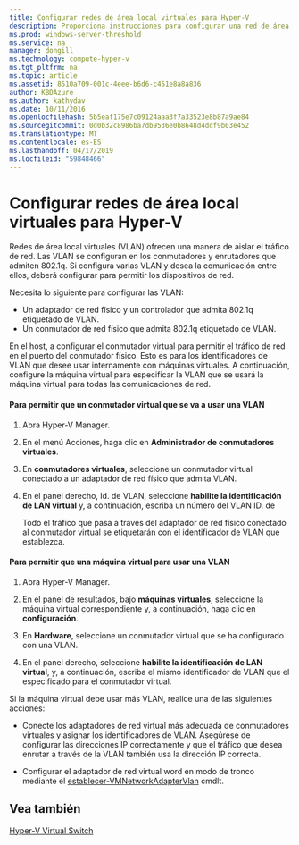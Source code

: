 ```yaml
---
title: Configurar redes de área local virtuales para Hyper-V
description: Proporciona instrucciones para configurar una red de área local virtual (VLAN) para su uso por máquinas virtuales en un host de Hyper-V.
ms.prod: windows-server-threshold
ms.service: na
manager: dongill
ms.technology: compute-hyper-v
ms.tgt_pltfrm: na
ms.topic: article
ms.assetid: 8510a709-001c-4eee-b6d6-c451e8a8a836
author: KBDAzure
ms.author: kathydav
ms.date: 10/11/2016
ms.openlocfilehash: 5b5eaf175e7c09124aaa3f7a33523e8b87a9ae84
ms.sourcegitcommit: 0d0b32c8986ba7db9536e0b8648d4ddf9b03e452
ms.translationtype: MT
ms.contentlocale: es-ES
ms.lasthandoff: 04/17/2019
ms.locfileid: "59848466"
---
```

# <a name="configure-virtual-local-area-networks-for-hyper-v"></a>Configurar redes de área local virtuales para Hyper-V
Redes de área local virtuales \(VLAN\) ofrecen una manera de aislar el tráfico de red. Las VLAN se configuran en los conmutadores y enrutadores que admiten 802.1q. Si configura varias VLAN y desea la comunicación entre ellos, deberá configurar para permitir los dispositivos de red. 

Necesita lo siguiente para configurar las VLAN:  
  
-   Un adaptador de red físico y un controlador que admita 802.1q etiquetado de VLAN.  
-   Un conmutador de red físico que admita 802.1q etiquetado de VLAN.  
  
En el host, a configurar el conmutador virtual para permitir el tráfico de red en el puerto del conmutador físico. Esto es para los identificadores de VLAN que desee usar internamente con máquinas virtuales. A continuación, configure la máquina virtual para especificar la VLAN que se usará la máquina virtual para todas las comunicaciones de red.  
  
#### <a name="to-allow-a-virtual-switch-to-use-a-vlan"></a>Para permitir que un conmutador virtual que se va a usar una VLAN  
  
1.  Abra Hyper\-V Manager.  
  
2.  En el menú Acciones, haga clic en **Administrador de conmutadores virtuales**.  
  
3.  En **conmutadores virtuales**, seleccione un conmutador virtual conectado a un adaptador de red físico que admita VLAN. 

4. En el panel derecho, Id. de VLAN, seleccione **habilite la identificación de LAN virtual** y, a continuación, escriba un número del VLAN ID. de  
  
    Todo el tráfico que pasa a través del adaptador de red físico conectado al conmutador virtual se etiquetarán con el identificador de VLAN que establezca.  
  
#### <a name="to-allow-a-virtual-machine-to-use-a-vlan"></a>Para permitir que una máquina virtual para usar una VLAN  
  
1.  Abra Hyper\-V Manager.  
  
2.  En el panel de resultados, bajo **máquinas virtuales**, seleccione la máquina virtual correspondiente y, a continuación, haga clic en **configuración**.  

3.  En **Hardware**, seleccione un conmutador virtual que se ha configurado con una VLAN.
  
4.  En el panel derecho, seleccione **habilite la identificación de LAN virtual**, y, a continuación, escriba el mismo identificador de VLAN que el especificado para el conmutador virtual. 

Si la máquina virtual debe usar más VLAN, realice una de las siguientes acciones:  
  
-   Conecte los adaptadores de red virtual más adecuada de conmutadores virtuales y asignar los identificadores de VLAN. Asegúrese de configurar las direcciones IP correctamente y que el tráfico que desea enrutar a través de la VLAN también usa la dirección IP correcta.  
  
-   Configurar el adaptador de red virtual word en modo de tronco mediante el [establecer\-VMNetworkAdapterVlan](https://technet.microsoft.com/library/hh848475.aspx) cmdlt.
  
## <a name="see-also"></a>Vea también  
 
[Hyper\-V Virtual Switch](https://technet.microsoft.com/windows-server-docs/networking/technologies/hyper-v-virtual-switch/hyper-v-virtual-switch)